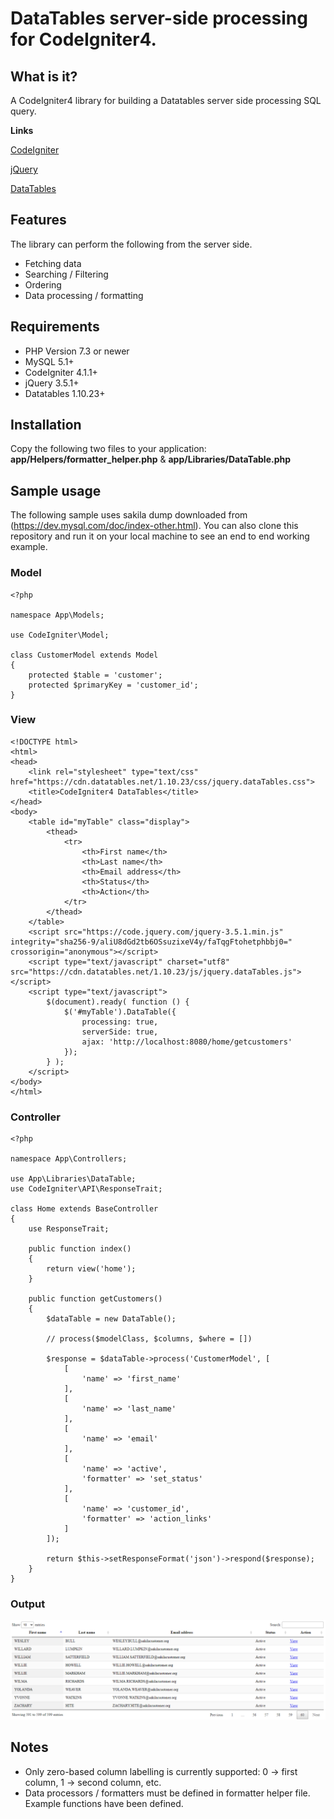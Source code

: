 # DataTables server-side processing for CodeIgniter4.
## What is it?
A CodeIgniter4 library for building a Datatables server side processing SQL query.

**Links**

[CodeIgniter](https://codeigniter.com/)

[jQuery](https://jquery.com/)

[DataTables](https://datatables.net/)
## Features
The library can perform the following from the server side.
- Fetching data
- Searching / Filtering
- Ordering
- Data processing / formatting
## Requirements
- PHP Version 7.3 or newer
- MySQL 5.1+
- CodeIgniter 4.1.1+
- jQuery 3.5.1+
- Datatables 1.10.23+
## Installation
Copy the following two files to your application: **app/Helpers/formatter_helper.php** & **app/Libraries/DataTable.php**
## Sample usage
The following sample uses sakila dump downloaded from (https://dev.mysql.com/doc/index-other.html). You can also clone this repository and run it on your local machine to see an end to end working example.
### Model
```
<?php

namespace App\Models;

use CodeIgniter\Model;

class CustomerModel extends Model
{
    protected $table = 'customer';
    protected $primaryKey = 'customer_id';
}
```
### View
```
<!DOCTYPE html>
<html>
<head>
	<link rel="stylesheet" type="text/css" href="https://cdn.datatables.net/1.10.23/css/jquery.dataTables.css">
	<title>CodeIgniter4 DataTables</title>
</head>
<body>
	<table id="myTable" class="display">
		<thead>
			<tr>
				<th>First name</th>
				<th>Last name</th>
				<th>Email address</th>
				<th>Status</th>
				<th>Action</th>
			</tr>
		</thead>
	</table>
	<script src="https://code.jquery.com/jquery-3.5.1.min.js" integrity="sha256-9/aliU8dGd2tb6OSsuzixeV4y/faTqgFtohetphbbj0=" crossorigin="anonymous"></script>
	<script type="text/javascript" charset="utf8" src="https://cdn.datatables.net/1.10.23/js/jquery.dataTables.js"></script>
	<script type="text/javascript">
		$(document).ready( function () {
			$('#myTable').DataTable({
	            processing: true,
	            serverSide: true,
	            ajax: 'http://localhost:8080/home/getcustomers'
			});
		} );
	</script>
</body>
</html>
```
### Controller
```
<?php

namespace App\Controllers;

use App\Libraries\DataTable;
use CodeIgniter\API\ResponseTrait;

class Home extends BaseController
{
	use ResponseTrait;

	public function index()
	{
		return view('home');
	}

	public function getCustomers()
	{
		$dataTable = new DataTable();
		
		// process($modelClass, $columns, $where = [])
		
		$response = $dataTable->process('CustomerModel', [
			[
				'name' => 'first_name'
			],
			[
				'name' => 'last_name'
			],
			[
				'name' => 'email'
			],
			[
				'name' => 'active',
				'formatter' => 'set_status'
			],
			[
				'name' => 'customer_id',
				'formatter' => 'action_links'
			]
		]);
		
		return $this->setResponseFormat('json')->respond($response);
	}
}
```
### Output
![Sample](/public/assets/images/sample.PNG)
## Notes
* Only zero-based column labelling is currently supported: 0 -> first column, 1 -> second column, etc.
* Data processors / formatters must be defined in formatter helper file. Example functions have been defined.